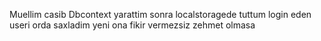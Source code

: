 Muellim casib Dbcontext yarattim sonra localstoragede tuttum login eden useri orda saxladim yeni ona fikir vermezsiz zehmet olmasa

